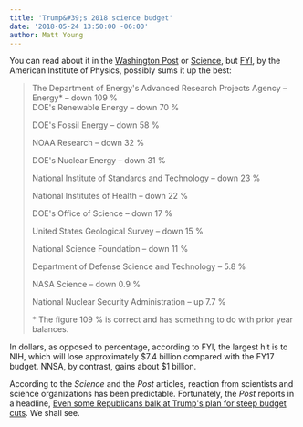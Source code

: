 ```yaml
---
title: 'Trump&#39;s 2018 science budget'
date: '2018-05-24 13:50:00 -06:00'
author: Matt Young
---
```


You can read about it in the <a href="https://www.washingtonpost.com/news/to-your-health/wp/2017/05/22/trump-budget-seeks-huge-cuts-to-disease-prevention-and-medical-research-departments/">Washington Post</a> or <a href="http://www.sciencemag.org/news/2017/05/what-s-trump-s-2018-budget-request-science">Science</a>, but <a href="https://www.aip.org/fyi/2017/trump-budget-slashes-science-confrontation-congress-looms">FYI</a>, by the American Institute of Physics, possibly sums it up the best:

<blockquote>The Department of Energy's Advanced Research Projects Agency – Energy* – down 109&nbsp;%</br>
DOE's Renewable Energy – down 70&nbsp;%

DOE's Fossil Energy – down 58&nbsp;%

NOAA Research – down 32&nbsp;%

DOE's Nuclear Energy – down 31&nbsp;%


National Institute of Standards and Technology – down 23&nbsp;%

National Institutes of Health – down 22&nbsp;%

DOE's Office of Science – down 17&nbsp;%

United States Geological Survey – down 15&nbsp;%

National Science Foundation – down 11&nbsp;%


Department of Defense Science and Technology – 5.8&nbsp;%

NASA Science – down 0.9&nbsp;%

National Nuclear Security Administration – up 7.7&nbsp;%


&#42; The figure 109&nbsp;% is correct and has something to do with prior year balances.</blockquote>


In dollars, as opposed to percentage, according to FYI, the largest hit is to NIH, which will lose approximately $7.4 billion compared with the FY17 budget. NNSA, by contrast, gains about $1 billion.

According to the <i>Science</i> and the <i>Post</i> articles, reaction from scientists and science organizations has been predictable. Fortunately, the <i>Post</i> reports in a headline, <a href="https://www.washingtonpost.com/powerpost/even-some-republicans-balk-at-trumps-plan-for-steep-budget-cuts/2017/05/23/9bf202f8-3f62-11e7-adba-394ee67a7582_story.html">Even some Republicans balk at Trump's plan for steep budget cuts</a>. We shall see.

